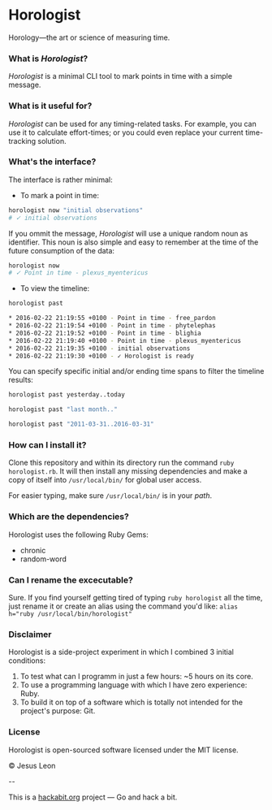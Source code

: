 # Horologist
Horology—the art or science of measuring time.

### What is *Horologist*?
*Horologist* is a minimal CLI tool to mark points in time with a simple message.

### What is it useful for?
*Horologist* can be used for any timing-related tasks. For example, you can use it to calculate effort-times; or you could even replace your current time-tracking solution.

### What's the interface?
The interface is rather minimal:

- To mark a point in time:
```bash
horologist now "initial observations"
# ✓ initial observations
```

If you ommit the message, *Horologist* will use a unique random noun as identifier. This noun is also simple and easy to remember at the time of the future consumption of the data:
```bash
horologist now
# ✓ Point in time - plexus_myentericus
```

- To view the timeline:
```bash
horologist past

* 2016-02-22 21:19:55 +0100 - Point in time - free_pardon
* 2016-02-22 21:19:54 +0100 - Point in time - phytelephas
* 2016-02-22 21:19:52 +0100 - Point in time - blighia
* 2016-02-22 21:19:40 +0100 - Point in time - plexus_myentericus
* 2016-02-22 21:19:35 +0100 - initial observations
* 2016-02-22 21:19:30 +0100 - ✓ Horologist is ready
```

You can specify specific initial and/or ending time spans to filter the timeline results:
```bash
horologist past yesterday..today

horologist past "last month.."

horologist past "2011-03-31..2016-03-31"
```

### How can I install it?
Clone this repository and within its directory run the command `ruby horologist.rb`. It will then install any missing dependencies and make a copy of itself into `/usr/local/bin/` for global user access. 

For easier typing, make sure `/usr/local/bin/` is in your *path*.

### Which are the dependencies?
Horologist uses the following Ruby Gems:
- chronic
- random-word

### Can I rename the excecutable?
Sure. If you find yourself getting tired of typing `ruby horologist` all the time, just rename it or create an alias using the command you'd like: `alias h="ruby /usr/local/bin/horologist"`

### Disclaimer
Horologist is a side-project experiment in which I combined 3 initial conditions:

1. To test what can I programm in just a few hours: ~5 hours on its core.
2. To use a programming language with which I have zero experience: Ruby.
3. To build it on top of a software which is totally not intended for the project's purpose: Git.

### License
Horologist is open-sourced software licensed under the MIT license.

&copy; Jesus Leon

--

This is a [hackabit.org](https://hackabit.org) project — Go and hack a bit.